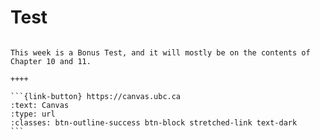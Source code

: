 # Test

````{panels}

This week is a Bonus Test, and it will mostly be on the contents of Chapter 10 and 11.

++++ 

```{link-button} https://canvas.ubc.ca
:text: Canvas
:type: url
:classes: btn-outline-success btn-block stretched-link text-dark
```
````